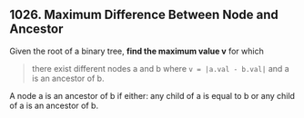 ## 1026. Maximum Difference Between Node and Ancestor

Given the root of a binary tree, **find the maximum value v** for which 
> there exist different nodes a and b where 
    `v = |a.val - b.val|` 
    and a is an ancestor of b.

A node a is an ancestor of b if either: any child of a is equal to b or any child of a is an ancestor of b. 